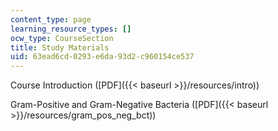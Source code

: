 ```yaml
---
content_type: page
learning_resource_types: []
ocw_type: CourseSection
title: Study Materials
uid: 63ead6cd-0293-e6da-93d2-c960154ce537
---
```


Course Introduction ([PDF]({{< baseurl >}}/resources/intro))

Gram-Positive and Gram-Negative Bacteria ([PDF]({{< baseurl >}}/resources/gram_pos_neg_bct))